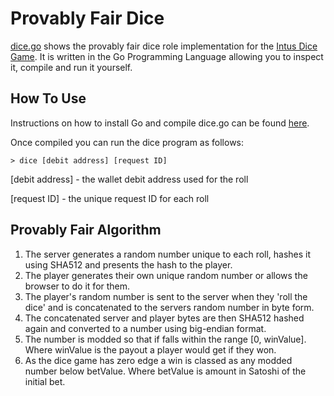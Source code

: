 # Provably Fair Dice

[dice.go](https://github.com/intusco/fair/blob/master/dice/dice.go) shows the provably fair dice role implementation for the [Intus Dice Game](https://intus.co/dice/). It is written in the Go Programming Language allowing you to inspect it, compile and run it yourself.

## How To Use
Instructions on how to install Go and compile dice.go can be found [here](https://golang.org/doc/).

Once compiled you can run the dice program as follows:

```
> dice [debit address] [request ID]
```

[debit address] - the wallet debit address used for the roll

[request ID] - the unique request ID for each roll

## Provably Fair Algorithm
1. The server generates a random number unique to each roll, hashes it using SHA512 and presents the hash to the player.
2. The player generates their own unique random number or allows the browser to do it for them.
3. The player's random number is sent to the server when they 'roll the dice' and is concatenated to the servers random number in byte form.
4. The concatenated server and player bytes are then SHA512 hashed again and converted to a number using big-endian format.
5. The number is modded so that if falls within the range [0, winValue]. Where winValue is the payout a player would get if they won.
6. As the dice game has zero edge a win is classed as any modded number below betValue. Where betValue is amount in Satoshi of the initial bet.
